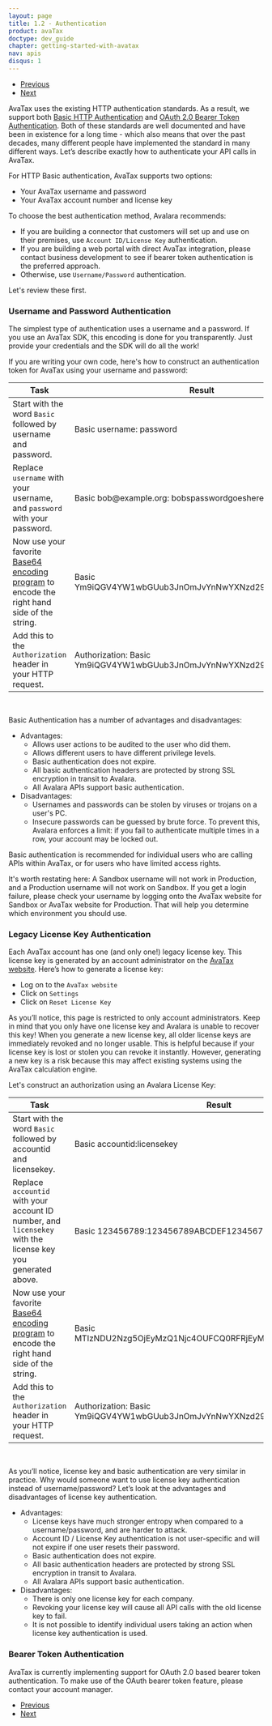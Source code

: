 ```yaml
---
layout: page
title: 1.2 - Authentication
product: avaTax
doctype: dev_guide
chapter: getting-started-with-avatax
nav: apis
disqus: 1
---
```

<ul class="pager">
  <li class="previous"><a href="/avatax/dev-guide/getting-started-with-avatax/connecting-to-avatax/"><i class="glyphicon glyphicon-chevron-left"></i>Previous</a></li>
  <li class="next"><a href="/avatax/dev-guide/getting-started-with-avatax/troubleshooting/">Next<i class="glyphicon glyphicon-chevron-right"></i></a></li>
</ul>

AvaTax uses the existing HTTP authentication standards. As a result, we support both <a class="dev-guide-link" href="https://en.wikipedia.org/wiki/Basic_access_authentication">Basic HTTP Authentication</a> and <a class="dev-guide-link" href="http://self-issued.info/docs/draft-ietf-oauth-v2-bearer.html">OAuth 2.0 Bearer Token Authentication</a>. Both of these standards are well documented and have been in existence for a long time - which also means that over the past decades, many different people have implemented the standard in many different ways.  Let’s describe exactly how to authenticate your API calls in AvaTax.

For HTTP Basic authentication, AvaTax supports two options:
<ul class="dev-guide-list">
    <li>Your AvaTax username and password</li>
    <li>Your AvaTax account number and license key</li>  
</ul>

To choose the best authentication method, Avalara recommends:
<ul class="dev-guide-list">
    <li>If you are building a connector that customers will set up and use on their premises, use <code>Account ID/License Key</code> authentication.</li>
    <li>If you are building a web portal with direct AvaTax integration, please contact business development to see if bearer token authentication is the preferred approach.</li>
    <li>Otherwise, use <code>Username/Password</code> authentication.</li>
</ul>
Let's review these first.

<h3>Username and Password Authentication</h3>
The simplest type of authentication uses a username and a password.  If you use an AvaTax SDK, this encoding is done for you transparently.  Just provide your credentials and the SDK will do all the work!

If you are writing your own code, here's how to construct an authentication token for AvaTax using your username and password:
<div class="mobile-table">
    <table class="styled-table">
        <thead>
            <tr>
                <th>Task</th>
                <th>Result</th>
            </tr>
        </thead>
        <tbody>
            <tr>
                <td>Start with the word <code>Basic</code> followed by username and password.</td>
                <td>Basic username: password</td>
            </tr>
            <tr>
                <td>Replace <code>username</code> with your username, and <code>password</code> with your password.</td>
                <td>Basic bob@example.org: bobspasswordgoeshere</td>
            </tr>
            <tr>
                <td>Now use your favorite <a class="dev-guide-link" href="https://www.google.com/webhp#q=base64+encoding">Base64 encoding program</a> to encode the right hand side of the string.</td>
                <td>Basic Ym9iQGV4YW1wbGUub3JnOmJvYnNwYXNzd29yZGdvZXNoZXJl </td>
            </tr>
            <tr>
                <td>Add this to the <code>Authorization</code> header in your HTTP request.</td>
                <td>Authorization: Basic Ym9iQGV4YW1wbGUub3JnOmJvYnNwYXNzd29yZGdvZXNoZXJl </td>
            </tr>
        </tbody>
    </table>
</div>

<br />

Basic Authentication has a number of advantages and disadvantages:
<ul class="dev-guide-list">
    <li>Advantages:
        <ul class="dev-guide-list">
            <li>Allows user actions to be audited to the user who did them.</li>
            <li>Allows different users to have different privilege levels.</li>
            <li>Basic authentication does not expire.</li>
            <li>All basic authentication headers are protected by strong SSL encryption in transit to Avalara.</li>
            <li>All Avalara APIs support basic authentication.</li>
        </ul>
    </li>
    <li>Disadvantages:
        <ul class="dev-guide-list">
            <li>Usernames and passwords can be stolen by viruses or trojans on a user's PC.</li>
            <li>Insecure passwords can be guessed by brute force. To prevent this, Avalara enforces a limit: if you fail to authenticate multiple times in a row, your account may be locked out.</li>
        </ul>
    </li>
</ul>

Basic authentication is recommended for individual users who are calling APIs within AvaTax, or for users who have limited access rights.

It's worth restating here: A Sandbox username will not work in Production, and a Production username will not work on Sandbox.  If you get a login failure, please check your username by logging onto the AvaTax website for Sandbox or AvaTax website for Production. That will help you determine which environment you should use.

<h3>Legacy License Key Authentication</h3>
Each AvaTax account has one (and only one!) legacy license key. This license key is generated by an account administrator on the <a class="dev-guide-link" href="https://admin-avatax.avalara.net/login.aspx?ReturnUrl=%2f">AvaTax website</a>. Here’s how to generate a license key:
<ul class="dev-guide-list">
    <li>Log on to the <code>AvaTax website</code></li>
    <li>Click on <code>Settings</code></li>
    <li>Click on <code>Reset License Key</code></li>
</ul>

As you’ll notice, this page is restricted to only account administrators. Keep in mind that you only have one license key and Avalara is unable to recover this key! When you generate a new license key, all older license keys are immediately revoked and no longer usable. This is helpful because if your license key is lost or stolen you can revoke it instantly. However, generating a new key is a risk because this may affect existing systems using the AvaTax calculation engine.

Let's construct an authorization using an Avalara License Key:
<div class="mobile-table">
    <table class="styled-table">
        <thead>
            <tr>
                <th>Task</th>
                <th>Result</th>
            </tr>
        </thead>
        <tbody>
            <tr>
                <td>Start with the word <code>Basic</code> followed by accountid and licensekey.</td>
                <td>Basic accountid:licensekey</td>
            </tr>
            <tr>
                <td>Replace <code>accountid</code> with your account ID number, and <code>licensekey</code> with the license key you generated above.</td>
                <td>Basic 123456789:123456789ABCDEF123456789ABCDEF</td>
            </tr>
            <tr>
                <td>Now use your favorite <a class="dev-guide-link" href="https://www.google.com/webhp#q=base64+encoding">Base64 encoding program</a> to encode the right hand side of the string.</td>
                <td>Basic MTIzNDU2Nzg5OjEyMzQ1Njc4OUFCQ0RFRjEyMzQ1Njc4OUFCQ0RFRg==</td>
            </tr>
            <tr>
                <td>Add this to the <code>Authorization</code> header in your HTTP request.</td>
                <td>Authorization: Basic Ym9iQGV4YW1wbGUub3JnOmJvYnNwYXNzd29yZGdvZXNoZXJl</td>
            </tr>
        </tbody>
    </table>
</div>

<br />

As you’ll notice, license key and basic authentication are very similar in practice. Why would someone want to use license key authentication instead of username/password? Let’s look at the advantages and disadvantages of license key authentication.
<ul class="dev-guide-list">
    <li>Advantages:
        <ul class="dev-guide-list">
            <li>License keys have much stronger entropy when compared to a username/password, and are harder to attack.</li>
            <li>Account ID / License Key authentication is not user-specific and will not expire if one user resets their password.</li>
            <li>Basic authentication does not expire.</li>
            <li>All basic authentication headers are protected by strong SSL encryption in transit to Avalara.</li>
            <li>All Avalara APIs support basic authentication.</li>
        </ul>
    </li>
    <li>Disadvantages:
        <ul class="dev-guide-list">
            <li>There is only one license key for each company.</li>
            <li>Revoking your license key will cause all API calls with the old license key to fail.</li>
            <li>It is not possible to identify individual users taking an action when license key authentication is used.</li>
        </ul>
    </li>
</ul>

<h3>Bearer Token Authentication</h3>
AvaTax is currently implementing support for OAuth 2.0 based bearer token authentication.  To make use of the OAuth bearer token feature, please contact your account manager.

<ul class="pager">
  <li class="previous"><a href="/avatax/dev-guide/getting-started-with-avatax/connecting-to-avatax/"><i class="glyphicon glyphicon-chevron-left"></i>Previous</a></li>
  <li class="next"><a href="/avatax/dev-guide/getting-started-with-avatax/troubleshooting/">Next<i class="glyphicon glyphicon-chevron-right"></i></a></li>
</ul>